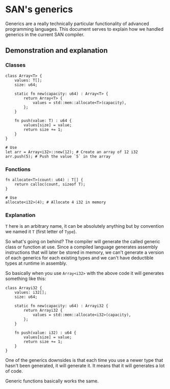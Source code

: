 # SAN's generics
Generics are a really technically particular functionality of advanced programming languages. This document serves to explain how we handled generics in the current SAN compiler.

## Demonstration and explanation
### Classes
```
class Array<T> {
    values: T[];
    size: u64;

    static fn new(capacity: u64) : Array<T> {
        return Array<T> {
            values = std::mem::allocate<T>(capacity),
        };
    }

    fn push(value: T) : u64 {
        values[size] = value;
        return size += 1;
    }
}

# Use
let arr = Array<i32>::new(12); # Create an array of 12 i32
arr.push(5); # Push the value `5` in the array
```

### Fonctions
```
fn allocate<T>(count: u64) : T[] {
    return calloc(count, sizeof T);
}

# Use
allocate<i32>(4); # Allocate 4 i32 in memory
```

### Explanation
`T` here is an arbitrary name, it can be absolutely anything but by convention we named it `T` (first letter of `Type`).

So what's going on behind?
The compiler will generate the called generic class or function at use. Since a compiled language generates assembly instructions that will later be stored in memory, we can't generate a version of each generics for each existing types and we can't have deductible types at runtime in assembly.

So basically when you use `Array<i32>` with the above code it will generates something like this:

```
class Arrayi32 {
    values: i32[];
    size: u64;

    static fn new(capacity: u64) : Arrayi32 {
        return Arrayi32 {
            values = std::mem::allocate<i32>(capacity),
        };
    }

    fn push(value: i32) : u64 {
        values[size] = value;
        return size += 1;
    }
}
```

One of the generics downsides is that each time you use a newer type that hasn't been generated, it will generate it. It means that it will generates a lot of code.

Generic functions basically works the same.
